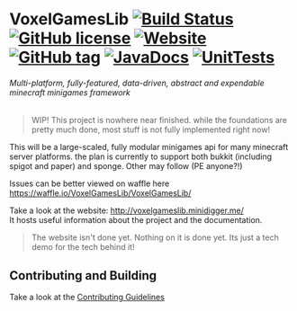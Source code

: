 # VoxelGamesLib [![Build Status](http://ci.minidigger.me/job/VoxelGamesLib/badge/icon)](http://ci.minidigger.me/job/VoxelGamesLib/) [![GitHub license](https://img.shields.io/badge/license-MIT-blue.svg)](https://raw.githubusercontent.com/MiniDigger/VoxelGamesLib/master/LICENSE) [![Website](https://img.shields.io/website-up-down-green-red/http/voxelgameslib.minidigger.me.svg)](http://voxelgameslib.minidigger.me/) [![GitHub tag](https://img.shields.io/github/tag/MiniDigger/VoxelGamesLib.svg)](https://github.com/MiniDigger/VoxelGamesLib) [![JavaDocs](https://img.shields.io/badge/javadocs-here-orange.svg)](http://ci.minidigger.me/job/VoxelGamesLib/javadoc/index.html) [![UnitTests](https://img.shields.io/badge/unittests-here-lightgreen.svg)](http://ci.minidigger.me/job/VoxelGamesLib/HTML_Report/)

###### Multi-platform, fully-featured, data-driven, abstract and expendable minecraft minigames framework

> WIP! This project is nowhere near finished. while the foundations are pretty much done, most stuff is not fully implemented right now!

This will be a large-scaled, fully modular minigames api for many minecraft server platforms. the plan is currently to support both bukkit (including spigot and paper) and sponge. Other may follow (PE anyone?!)  

Issues can be better viewed on waffle here https://waffle.io/VoxelGamesLib/VoxelGamesLib/

Take a look at the website: http://voxelgameslib.minidigger.me/  
It hosts useful information about the project and the documentation.

> The website isn't done yet. Nothing on it is done yet. Its just a tech demo for the tech behind it!

## Contributing and Building

Take a look at the [Contributing Guidelines](https://github.com/MiniDigger/VoxelGamesLib/blob/master/CONTRIBUTING.md)
